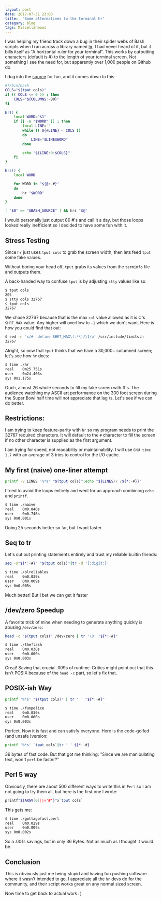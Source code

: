 ```yaml
---
layout: post
date: 2017-07-31 23:00
title:  "Some alternatives to the terminal hr"
category: blog
tags: Miscellaneous
---
```

I was helping my friend track down a bug in their spider webs of Bash scripts when I ran across a library named [hr](https://github.com/LuRsT/hr). I had never heard of it, but it bills itself as  "A horizontal ruler for your terminal". This works by outputting characters (default is #) to the length of your terminal screen. Not something I see the need for, but apparently over 1,000 people on Github do.

I dug into the [source](https://github.com/LuRsT/hr/blob/master/hr) for fun, and it comes down to this:

```bash
#!/bin/bash
COLS="$(tput cols)"
if (( COLS <= 0 )) ; then
    COLS="${COLUMNS:-80}"
fi

hr() {
    local WORD="$1"
    if [[ -n "$WORD" ]] ; then
        local LINE=''
        while (( ${#LINE} < COLS ))
        do
            LINE="$LINE$WORD"
        done

        echo "${LINE:0:$COLS}"
    fi
}

hrs() {
    local WORD

    for WORD in "${@:-#}"
    do
        hr "$WORD"
    done
}

[ "$0" == "$BASH_SOURCE" ] && hrs "$@"
```

I would personally just output 80 #'s and call it a day, but those loops looked really inefficient so I decided to have some fun with it. 

Stress Testing
-------------------
Since `hr` just uses `tput cols` to grab the screen width, then lets feed `tput` some fake values. 

Without boring your head off, `tput` grabs its values from the `terminfo` file and outputs them. 

A back-handed way to confuse `tput` is by adjusting `stty` values like so:

```bash
$ tput cols
205
$ stty cols 32767
$ tput cols
32767
```
We chose 32767 because that is the max `col` value allowed as it is C's `SHRT_MAX` value.  Any higher will overflow to `-1` which we don't want. Here is how you could find that out:

```bash
$ sed -n 's/#  define SHRT_MAX\(.*\)/\1/p' /usr/include/limits.h
32767
```
Alright, so now that `tput` thinks that we have a 30,000+ columned screen; let's see how `hr` does:

```bash
$ time ./hr
real	0m25.751s
user	0m24.403s
sys	0m1.175s
```
Ouch, almost 26 whole seconds to fill my fake screen with #'s. The audience watching my ASCII art performance on the 300 foot screen during the Super Bowl half time will not appreciate that lag /s. Let's see if we can do better.

Restrictions:
-----------------
I am trying to keep feature-parity with `hr` so my program needs to print the 32767 required characters. It will default to the `#` character to fill the screen if no other character is supplied as the first argument. 

I am trying for speed, not readability or maintainability. I will use `GNU time 1.7` with an average of 3 tries to control for the I/O cache. 

My first (naive) one-liner attempt
---------------------------------
```bash
printf -v LINES '%*s' "$(tput cols)";echo "${LINES// /${*:-#}}"
```
I tried to avoid the loops entirely and went for an approach combining `echo` and `printf`. 

```bash
$ time ./naive
real	0m0.840s
user	0m0.746s
sys	0m0.001s
```
Doing 25 seconds better so far,  but I want faster.

Seq to tr
------------
Let's cut out printing statements entirely and trust my reliable builtin friends:

```bash
seq -s"${*:-#}" "$(tput cols)"|tr -d '[:digit:]'
```

```bash
$ time ./olreliables
real	0m0.039s
user	0m0.009s
sys	0m0.005s
```
Much better! But I bet we can get it faster

/dev/zero Speedup
---------------------------
A favorite trick of mine when needing to generate anything quickly is abusing `/dev/zero`:

```bash
head -c "$(tput cols)" /dev/zero | tr '\0' "${*:-#}"
```

```bash
$ time ./theflash
real	0m0.030s
user	0m0.000s
sys	0m0.003s
```
Great! Saving that crucial .009s of runtime. Critics might point out that this isn't POSIX because of the `head -c` part, so let's fix that. 

POSIX-ish Way
----------------
```bash
printf '%*s' "$(tput cols)" | tr ' ' "${*:-#}"
```
```bash
$ time ./funpolice
real	0m0.030s
user	0m0.000s
sys	0m0.003s
```
Perfect. Now it is fast and can satisfy everyone. Here is the code-golfed (and unsafe )version:

```bash
printf '%*s' `tput cols`|tr ' ' ${*:-#}
```
39 bytes of fast code. But that got me thinking: "Since we are manipulating text, won't `perl` be faster?"

Perl 5 way
--------------
Obviously, there are about 500 different ways to write this in `Perl` so I am not going to try them all, but here is the first one I wrote:

```bash
printf"${ARGV[0]||='#'}"x`tput cols`
```
This gets me:
```bash
$ time ./gottagofast.perl
real	0m0.029s
user	0m0.009s
sys	0m0.002s
```
So a .001s savings, but in only 36 Bytes. Not as much as I thought it would be. 

Conclusion
---------------
This is obviously just me being stupid and having fun pushing software where it wasn't intended to go. I appreciate all the `hr` devs do for the community, and their script works great on any normal sized screen. 

Now time to get back to actual work :(